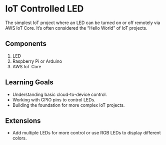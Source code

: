 # IoT Controlled LED

The simplest IoT project where an LED can be turned on or off remotely via AWS IoT Core. It’s often considered the “Hello World” of IoT projects.

## Components

1. LED
2. Raspberry Pi or Arduino
3. AWS IoT Core

## Learning Goals

- Understanding basic cloud-to-device control.
- Working with GPIO pins to control LEDs.
- Building the foundation for more complex IoT projects.

## Extensions

- Add multiple LEDs for more control or use RGB LEDs to display different colors.
